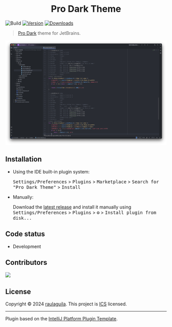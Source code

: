 <h1 style="text-align:center">Pro Dark Theme</h1>
  
![Build](https://github.com/raulaguila/pro-dark-theme/workflows/Build/badge.svg)
[![Version](https://img.shields.io/jetbrains/plugin/v/24501.svg)](https://plugins.jetbrains.com/plugin/24501)
[![Downloads](https://img.shields.io/jetbrains/plugin/d/24501.svg)](https://plugins.jetbrains.com/plugin/24501)

> [Pro Dark](https://plugins.jetbrains.com/plugin/24501) theme for JetBrains.

![goland](../screenshot/goland.png)

## Installation

- Using the IDE built-in plugin system:
  
  <kbd>Settings/Preferences</kbd> > <kbd>Plugins</kbd> > <kbd>Marketplace</kbd> > <kbd>Search for "Pro Dark Theme"</kbd> >
  <kbd>Install</kbd>
  
- Manually:

  Download the [latest release](https://github.com/raulaguila/pro-dark-theme/releases/latest) and install it manually using
  <kbd>Settings/Preferences</kbd> > <kbd>Plugins</kbd> > <kbd>⚙️</kbd> > <kbd>Install plugin from disk...</kbd>

## Code status

- Development

## Contributors

<a href="https://github.com/raulaguila/pro-dark-theme" target="_blank">
  <img src="https://contrib.rocks/image?repo=raulaguila/pro-dark-theme">
</a>


## License

Copyright © 2024 [raulaguila](https://github.com/raulaguila).
This project is [ICS](../LICENSE) licensed.

---
Plugin based on the [IntelliJ Platform Plugin Template][template].

[template]: https://github.com/JetBrains/intellij-platform-plugin-template
[docs:plugin-description]: https://plugins.jetbrains.com/docs/intellij/plugin-user-experience.html#plugin-description-and-presentation
